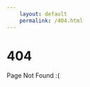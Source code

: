 ```yaml
---
    layout: default
    permalink: /404.html 
---
```

# 404
<p>Page Not Found :(</p>
<script type="text/javascript">
    location.href="/"
</script>